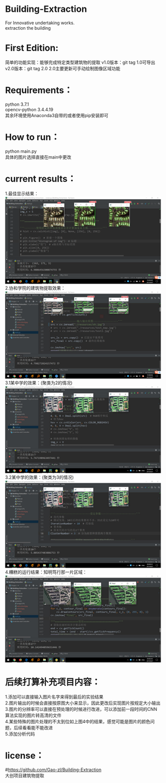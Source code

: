 # Building-Extraction
For Innovative undertaking works.  
extraction the building  
# First Edition:
简单的功能实现：能够完成特定类型建筑物的提取 
v1.0版本：git tag 1.0可导出
v2.0版本：git tag 2.0
          2.0主要更新可手动绘制图像区域功能
# Requirements：
  python 3.7.1  
  opencv-python 3.4.4.19  
  其余环境使用Anaconda3自带的或者使用pip安装即可  
# How to run：
  python main.py  
  具体的图片选择直接在main中更改  
# current results：
1.最佳显示结果：
![image](https://github.com/Gao-zl/Building-Extraction/blob/master/result/result-amap2.png)  
2.协和学院的建筑物提取效果：
![image](https://github.com/Gao-zl/Building-Extraction/blob/master/result/result-xh.jpg)  
3.1某中学的效果：(聚类为2的情况)
![image](https://github.com/Gao-zl/Building-Extraction/blob/master/result/result-mid-school-2.jpg)  
3.2某中学的效果：(聚类为3的情况)
![image](https://github.com/Gao-zl/Building-Extraction/blob/master/result/result-mid-school-ClusterNumber-2.jpg)  
4.糟糕的运行结果：知明笃行那一片区域：
![image](https://github.com/Gao-zl/Building-Extraction/blob/master/result/result-bad-situation.jpg)  
# 后续打算补充项目内容：  
1.添加可以直接输入图片名字来得到最后的实验结果  
2.图片输出的时候会直接按原图大小来显示，因此更改后实现图片按规定大小输出  
3.图片的分辨率可以直接在预处理的时候进行改进，可以添加前一段时间的CNN算法实现的图片转高清的文件  
4.某些特殊的图片处理的不太到位如上图4中的结果，感觉可能是图片的颜色问题，后续看看能不能改进  
5.添加分析代码  
# license：
  #https://github.com/Gao-zl/Building-Extraction  
  大创项目建筑物提取
